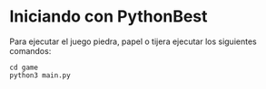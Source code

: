 # Iniciando con PythonBest

Para ejecutar el juego piedra, papel o tijera ejecutar los siguientes comandos:

```
cd game
python3 main.py
````
